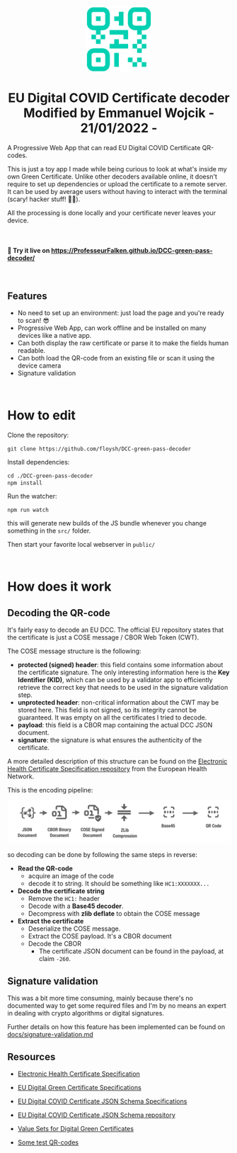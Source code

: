 <h1 align="center">
  <br>
  <a href="https://github.com/floysh/DCC-green-pass-decoder/raw/main/public/favicon.png"><img src="public/favicon.png" alt="Markdownify" width="150"></a>
  <br>
  <br>
  EU Digital COVID Certificate decoder
  Modified by Emmanuel Wojcik - 21/01/2022 - 
  <br>
</h1>

A Progressive Web App that can read EU Digital COVID Certificate QR-codes.

This is just a toy app I made while being curious to look at what's inside my own Green Certificate. Unlike other decoders available online, it doesn't require to set up dependencies or upload the certificate to a remote server. It can be used by average users without having to interact with the terminal (scary! hacker stuff! 🐱‍💻).

All the processing is done locally and your certificate never leaves your device.


<br>

#### 🚀 Try it live on https://ProfesseurFalken.github.io/DCC-green-pass-decoder/



<br>

## Features
* No need to set up an environment: just load the page and you're ready to scan! 😎
* Progressive Web App, can work offline and be installed on many devices like a native app.
* Can both display the raw certificate or parse it to make the fields human readable.
* Can both load the QR-code from an existing file or scan it using the device camera
* Signature validation

<br>

# How to edit

Clone the repository:
```(bash)
git clone https://github.com/floysh/DCC-green-pass-decoder
```

Install dependencies:
```(bash)
cd ./DCC-green-pass-decoder
npm install
```

Run the watcher:
```(bash)
npm run watch
```
this will generate new builds of the JS bundle whenever you change something in the `src/` folder.

Then start your favorite local webserver in `public/`


<br>

# How does it work
## Decoding the QR-code

It's fairly easy to decode an EU DCC. The official EU repository states that the certificate is just a COSE message / CBOR Web Token (CWT).

The COSE message structure is the following:
* **protected (signed) header**: this field contains some information about the certificate signature. The only interesting information here is the **Key Identifier (KID)**, which can be used by a validator app to efficiently retrieve the correct key that needs to be used in the signature validation step.
* **unprotected header**: non-critical information about the CWT may be stored here. This field is not signed, so its integrity cannot be guaranteed. It was empty on all the certificates I tried to decode.
* **payload**: this field is a CBOR map containing the actual DCC JSON document.
* **signature**: the signature is what ensures the authenticity of the certificate.

A more detailed description of this structure can be found on the [Electronic Health Certificate Specification repository](https://github.com/ehn-dcc-development/hcert-spec/blob/main/hcert_spec.md) from the European Health Network.

This is the encoding pipeline: 

![docs/overview.png](docs/qr-encoding.png)

so decoding can be done by following the same steps in reverse:

* **Read the QR-code**
  * acquire an image of the code
  * decode it to string. It should be something like `HC1:XXXXXXX...`
* **Decode the certificate string**
  * Remove the `HC1:` header
  * Decode with a **Base45 decoder**.
  * Decompress with **zlib deflate** to obtain the COSE message
* **Extract the certificate**
  * Deserialize the COSE message.
  * Extract the COSE payload. It's a CBOR document
  * Decode the CBOR
    * The certificate JSON document can be found in the payload, at claim `-260`.



## Signature validation

This was a bit more time consuming, mainly because there's no documented way to get some required files and I'm by no means an expert in dealing with crypto algorithms or digital signatures. 

Further details on how this feature has been implemented can be found on [docs/signature-validation.md](docs/signature-validation.md)


## Resources

* [Electronic Health Certificate Specification](https://github.com/ehn-dcc-development/hcert-spec/blob/main/hcert_spec.md)

* [EU Digital Green Certificate Specifications](https://ec.europa.eu/health/sites/default/files/ehealth/docs/digital-green-certificates_v1_en.pdf)

* [EU Digital COVID Certificate JSON Schema Specifications](https://ec.europa.eu/health/sites/default/files/ehealth/docs/covid-certificate_json_specification_en.pdf)

* [EU Digital COVID Certificate JSON Schema repository](https://github.com/ehn-dcc-development/ehn-dcc-schema)

* [Value Sets for Digital Green Certificates](https://ec.europa.eu/health/sites/default/files/ehealth/docs/digital-green-certificates_dt-specifications_en.pdf) 

* [Some test QR-codes](https://github.com/ehn-dcc-development/dcc-testdata)
